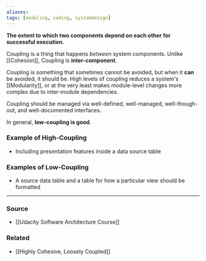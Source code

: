 ```yaml
---
aliases: 
tags: [modeling, coding, systemdesign]
---
```


**The extent to which two components depend on each other for successful execution.** 

Coupling is a thing that happens *between* system components. Unlike [[Cohesion]], Coupling is **inter-component**.

Coupling is something that sometimes cannot be avoided, but when it **can** be avoided, it should be. High levels of coupling reduces a system's [[Modularity]], or at the very least makes module-level changes more complex due to inter-module dependencies.

Coupling should be managed via well-defined, well-managed, well-though-out, and well-documented interfaces.

In general, **low-coupling is good**.

### Example of High-Coupling
- Including presentation features inside a data source table

### Examples of Low-Coupling
- A source data table and a table for how a particular view should be formatted

---
### Source
- [[Udacity Software Architecture Course]]

### Related
- [[Highly Cohesive, Loosely Coupled]]
 